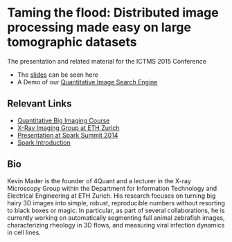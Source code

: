 # Taming the flood: Distributed image processing made easy on large tomographic datasets 

The presentation and related material for the ICTMS 2015 Conference
- The [slides](https://rawgit.com/4Quant/ICTMS2015/master/ICTMSPres.html) can be seen here
- A Demo of our [Quantitative Image Search Engine](https://kmader.shinyapps.io/SearchMachineDemo)

## Relevant Links
- [Quantitative Big Imaging Course](http://kmader.github.io/Quantitative-Big-Imaging-2015/)
- [X-Ray Imaging Group at ETH Zurich](http://www.biomed.ee.ethz.ch/research/x-ray_imaging)
- [Presentation at Spark Summit 2014](http://4quant.com/spark-summit-2014-presentation)
- [Spark Introduction](http://4quant.com/spark-introduction/)

## Bio
Kevin Mader is the founder of 4Quant and a lecturer in the X-ray Microscopy Group within the Department for Information Technology and Electrical Engineering at ETH Zurich. His research focuses on turning big hairy 3D images into simple, robust, reproducible numbers without resorting to black boxes or magic. In particular, as part of several collaborations, he is currently working on automatically segmenting full animal zebrafish images, characterizing rheology in 3D flows, and measuring viral infection dynamics in cell lines.